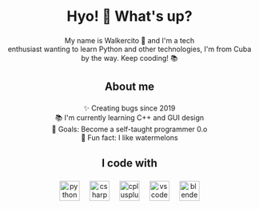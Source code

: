 <h1 align="center">Hyo! 👋 What's up?</h1>

###

<p align="center">My name is Walkercito 🍉 and I'm a tech <br>enthusiast wanting to learn Python and other technologies, I'm from Cuba  by the way. Keep cooding! 📚</p>

###

<h2 align="center">About me</h2>

###

<p align="center">✨ Creating bugs since 2019<br>📚 I'm currently learning C++ and GUI design<br>🎯 Goals: Become a self-taught programmer 0.o<br>🍉 Fun fact: I like watermelons</p>

###

<h2 align="center">I code with</h2>

###

<div align="center">
  <img src="https://cdn.jsdelivr.net/gh/devicons/devicon/icons/python/python-original.svg" height="40" alt="python logo"  />
  <img width="12" />
  <img src="https://cdn.jsdelivr.net/gh/devicons/devicon/icons/csharp/csharp-original.svg" height="40" alt="csharp logo"  />
  <img width="12" />
  <img src="https://cdn.jsdelivr.net/gh/devicons/devicon/icons/cplusplus/cplusplus-original.svg" height="40" alt="cplusplus logo"  />
  <img width="12" />
  <img src="https://cdn.jsdelivr.net/gh/devicons/devicon/icons/vscode/vscode-original.svg" height="40" alt="vscode logo"  />
  <img width="12" />
  <img src="https://cdn.jsdelivr.net/gh/devicons/devicon/icons/blender/blender-original.svg" height="40" alt="blender logo"  />
</div>

###
